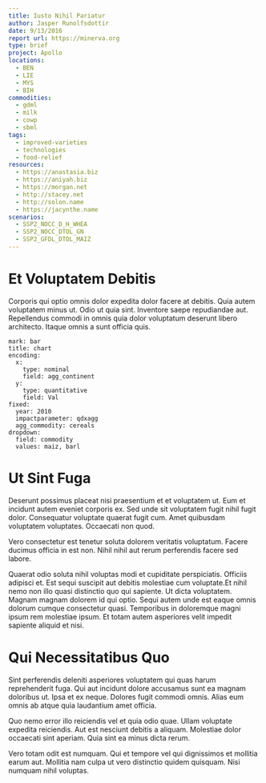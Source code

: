 ```yaml
---
title: Iusto Nihil Pariatur
author: Jasper Runolfsdottir
date: 9/13/2016
report url: https://minerva.org
type: brief
project: Apollo
locations:
  - BEN
  - LIE
  - MYS
  - BIH
commodities:
  - gdml
  - milk
  - cowp
  - sbml
tags:
  - improved-varieties
  - technologies
  - food-relief
resources:
  - https://anastasia.biz
  - https://aniyah.biz
  - https://morgan.net
  - http://stacey.net
  - http://solon.name
  - https://jacynthe.name
scenarios:
  - SSP2_NOCC_D_H_WHEA
  - SSP2_NOCC_DTOL_GN
  - SSP2_GFDL_DTOL_MAIZ
---
```

# Et Voluptatem Debitis
Corporis qui optio omnis dolor expedita dolor facere at debitis. Quia autem voluptatem minus ut. Odio ut quia sint. Inventore saepe repudiandae aut. Repellendus commodi in omnis quia dolor voluptatum deserunt libero architecto. Itaque omnis a sunt officia quis.

```vis
mark: bar
title: chart
encoding:
  x:
    type: nominal
    field: agg_continent
  y:
    type: quantitative
    field: Val
fixed:
  year: 2010
  impactparameter: qdxagg
  agg_commodity: cereals
dropdown:
  field: commodity
  values: maiz, barl
```

# Ut Sint Fuga
Deserunt possimus placeat nisi praesentium et et voluptatem ut. Eum et incidunt autem eveniet corporis ex. Sed unde sit voluptatem fugit nihil fugit dolor. Consequatur voluptate quaerat fugit cum. Amet quibusdam voluptatem voluptates. Occaecati non quod.
 Vero consectetur est tenetur soluta dolorem veritatis voluptatum. Facere ducimus officia in est non. Nihil nihil aut rerum perferendis facere sed labore.
 Quaerat odio soluta nihil voluptas modi et cupiditate perspiciatis. Officiis adipisci et. Est sequi suscipit aut debitis molestiae cum voluptate.Et nihil nemo non illo quasi distinctio quo qui sapiente. Ut dicta voluptatem. Magnam magnam dolorem id qui optio. Sequi autem unde est eaque omnis dolorum cumque consectetur quasi. Temporibus in doloremque magni ipsum rem molestiae ipsum. Et totam autem asperiores velit impedit sapiente aliquid et nisi.

# Qui Necessitatibus Quo
Sint perferendis deleniti asperiores voluptatem qui quas harum reprehenderit fuga. Qui aut incidunt dolore accusamus sunt ea magnam doloribus ut. Ipsa et ex neque. Dolores fugit commodi omnis. Alias eum omnis ab atque quia laudantium amet officia.
 Quo nemo error illo reiciendis vel et quia odio quae. Ullam voluptate expedita reiciendis. Aut est nesciunt debitis a aliquam. Molestiae dolor occaecati sint aperiam. Quia sint ea minus dicta rerum.
 Vero totam odit est numquam. Qui et tempore vel qui dignissimos et mollitia earum aut. Mollitia nam culpa ut vero distinctio quidem quisquam. Nisi numquam nihil voluptas.
